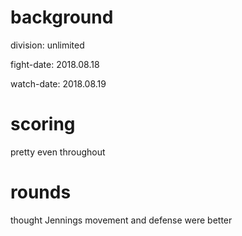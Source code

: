 # background

division: unlimited

fight-date: 2018.08.18

watch-date: 2018.08.19

# scoring

pretty even throughout

# rounds

thought Jennings movement and defense were better